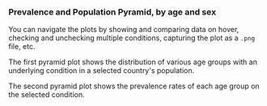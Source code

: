
### Prevalence and Population Pyramid, by age and sex

You can navigate the plots by showing and comparing data on hover, checking and unchecking multiple conditions, capturing the plot as a `.png` file, etc.  

The first pyramid plot shows the distribution of various age groups with an underlying condition in a selected country's population.  

The second pyramid plot shows the prevalence rates of each age group on the selected condition.
<br/>